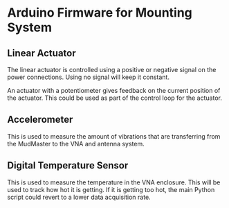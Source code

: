 # Arduino Firmware for Mounting System

## Linear Actuator
The linear actuator is controlled using a positive or negative signal on the power connections. Using no signal will keep it constant.

An actuator with a potentiometer gives feedback on the current position of the actuator. This could be used as part of the control loop for the actuator.

## Accelerometer
This is used to measure the amount of vibrations that are transferring from the MudMaster to the VNA and antenna system. 

## Digital Temperature Sensor
This is used to measure the temperature in the VNA enclosure. This will be used to track how hot it is getting. If it is getting too hot, the main Python script could revert to a lower data acquisition rate.